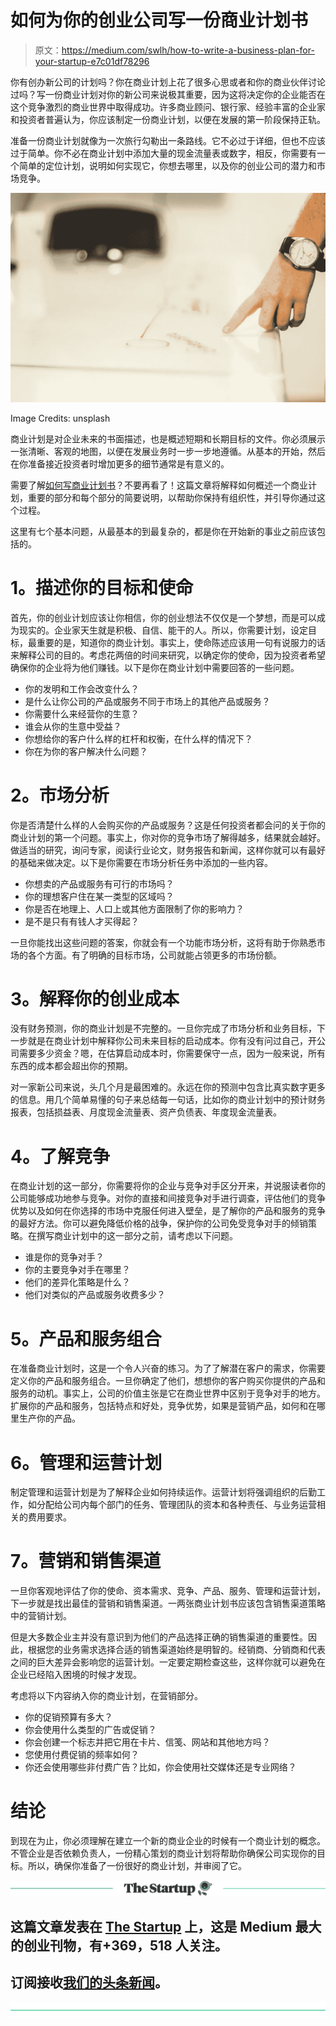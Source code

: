 # 如何为你的创业公司写一份商业计划书

> 原文：<https://medium.com/swlh/how-to-write-a-business-plan-for-your-startup-e7c01df78296>

你有创办新公司的计划吗？你在商业计划上花了很多心思或者和你的商业伙伴讨论过吗？写一份商业计划对你的新公司来说极其重要，因为这将决定你的企业能否在这个竞争激烈的商业世界中取得成功。许多商业顾问、银行家、经验丰富的企业家和投资者普遍认为，你应该制定一份商业计划，以便在发展的第一阶段保持正轨。

准备一份商业计划就像为一次旅行勾勒出一条路线。它不必过于详细，但也不应该过于简单。你不必在商业计划中添加大量的现金流量表或数字，相反，你需要有一个简单的定位计划，说明如何实现它，你想去哪里，以及你的创业公司的潜力和市场竞争。

![](img/9612a03166d26332e8f12bc75cfef416.png)

Image Credits: unsplash

商业计划是对企业未来的书面描述，也是概述短期和长期目标的文件。你必须展示一张清晰、客观的地图，以便在发展业务时一步一步地遵循。从基本的开始，然后在你准备接近投资者时增加更多的细节通常是有意义的。

需要了解[如何写商业计划书](https://blog.startupr.hk/5-tips-writing-successful-business-plan-hong-kong-business/)？不要再看了！这篇文章将解释如何概述一个商业计划，重要的部分和每个部分的简要说明，以帮助你保持有组织性，并引导你通过这个过程。

这里有七个基本问题，从最基本的到最复杂的，都是你在开始新的事业之前应该包括的。

# **1。描述你的目标和使命**

首先，你的创业计划应该让你相信，你的创业想法不仅仅是一个梦想，而是可以成为现实的。企业家天生就是积极、自信、能干的人。所以，你需要计划，设定目标，最重要的是，知道你的商业计划。事实上，使命陈述应该用一句有说服力的话来解释公司的目的。考虑花两倍的时间来研究，以确定你的使命，因为投资者希望确保你的企业将为他们赚钱。以下是你在商业计划中需要回答的一些问题。

*   你的发明和工作会改变什么？
*   是什么让你公司的产品或服务不同于市场上的其他产品或服务？
*   你需要什么来经营你的生意？
*   谁会从你的生意中受益？
*   你想给你的客户什么样的杠杆和权衡，在什么样的情况下？
*   你在为你的客户解决什么问题？

# **2。市场分析**

你是否清楚什么样的人会购买你的产品或服务？这是任何投资者都会问的关于你的商业计划的第一个问题。事实上，你对你的竞争市场了解得越多，结果就会越好。做适当的研究，询问专家，阅读行业论文，财务报告和新闻，这样你就可以有最好的基础来做决定。以下是你需要在市场分析任务中添加的一些内容。

*   你想卖的产品或服务有可行的市场吗？
*   你的理想客户住在某一类型的区域吗？
*   你是否在地理上、人口上或其他方面限制了你的影响力？
*   是不是只有有钱人才买得起？

一旦你能找出这些问题的答案，你就会有一个功能市场分析，这将有助于你熟悉市场的各个方面。有了明确的目标市场，公司就能占领更多的市场份额。

# **3。解释你的创业成本**

没有财务预测，你的商业计划是不完整的。一旦你完成了市场分析和业务目标，下一步就是在商业计划中解释你公司未来目标的启动成本。你有没有问过自己，开公司需要多少资金？嗯，在估算启动成本时，你需要保守一点，因为一般来说，所有东西的成本都会超出你的预期。

对一家新公司来说，头几个月是最困难的。永远在你的预测中包含比真实数字更多的信息。用几个简单易懂的句子来总结每一句话，比如你的商业计划中的预计财务报表，包括损益表、月度现金流量表、资产负债表、年度现金流量表。

# **4。了解竞争**

在商业计划的这一部分，你需要将你的企业与竞争对手区分开来，并说服读者你的公司能够成功地参与竞争。对你的直接和间接竞争对手进行调查，评估他们的竞争优势以及如何在你选择的市场中克服任何进入壁垒，是了解你的产品和服务的竞争的最好方法。你可以避免降低价格的战争，保护你的公司免受竞争对手的倾销策略。在撰写商业计划中的这一部分之前，请考虑以下问题。

*   谁是你的竞争对手？
*   你的主要竞争对手在哪里？
*   他们的差异化策略是什么？
*   他们对类似的产品或服务收费多少？

# **5。产品和服务组合**

在准备商业计划时，这是一个令人兴奋的练习。为了了解潜在客户的需求，你需要定义你的产品和服务组合。一旦你确定了他们，想想你的客户购买你提供的产品和服务的动机。事实上，公司的价值主张是它在商业世界中区别于竞争对手的地方。扩展你的产品和服务，包括特点和好处，竞争优势，如果是营销产品，如何和在哪里生产你的产品。

# **6。管理和运营计划**

制定管理和运营计划是为了解释企业如何持续运作。运营计划将强调组织的后勤工作，如分配给公司内每个部门的任务、管理团队的资本和各种责任、与业务运营相关的费用要求。

# **7。营销和销售渠道**

一旦你客观地评估了你的使命、资本需求、竞争、产品、服务、管理和运营计划，下一步就是找出最佳的营销和销售渠道。一两张商业计划书应该包含销售渠道策略中的营销计划。

但是大多数企业主并没有意识到为他们的产品选择正确的销售渠道的重要性。因此，根据您的业务需求选择合适的销售渠道始终是明智的。经销商、分销商和代表之间的巨大差异会影响您的运营计划。一定要定期检查这些，这样你就可以避免在企业已经陷入困境的时候才发现。

考虑将以下内容纳入你的商业计划，在营销部分。

*   你的促销预算有多大？
*   你会使用什么类型的广告或促销？
*   你会创建一个标志并把它用在卡片、信笺、网站和其他地方吗？
*   您使用付费促销的频率如何？
*   你还会使用哪些非付费广告？比如，你会使用社交媒体还是专业网络？

# **结论**

到现在为止，你必须理解在建立一个新的商业企业的时候有一个商业计划的概念。不管企业是否依赖负责人，一份精心策划的商业计划将帮助你确保公司实现你的目标。所以，确保你准备了一份很好的商业计划，并审阅了它。

[![](img/308a8d84fb9b2fab43d66c117fcc4bb4.png)](https://medium.com/swlh)

## 这篇文章发表在 [The Startup](https://medium.com/swlh) 上，这是 Medium 最大的创业刊物，有+369，518 人关注。

## 订阅接收[我们的头条新闻](http://growthsupply.com/the-startup-newsletter/)。

[![](img/b0164736ea17a63403e660de5dedf91a.png)](https://medium.com/swlh)